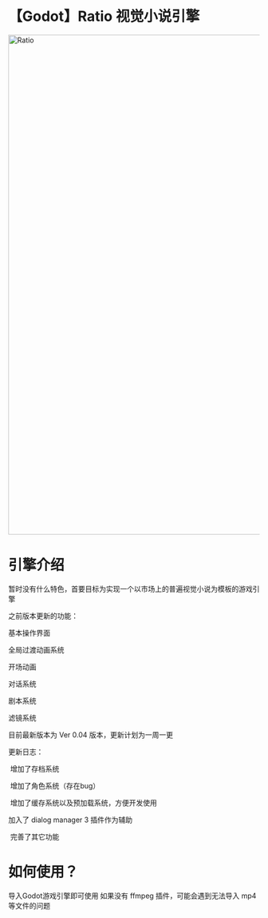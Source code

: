 # 【Godot】Ratio 视觉小说引擎

<img width="1000" height="1000" alt="Ratio" src="https://github.com/user-attachments/assets/82273f0c-1898-40dd-a390-fb8e8285f064" />

# 引擎介绍

暂时没有什么特色，首要目标为实现一个以市场上的普遍视觉小说为模板的游戏引擎

之前版本更新的功能：

  基本操作界面

  全局过渡动画系统

  开场动画

  对话系统
  
  剧本系统

  滤镜系统

目前最新版本为 Ver 0.04 版本，更新计划为一周一更

更新日志：

​	增加了存档系统

​	增加了角色系统（存在bug）

​	增加了缓存系统以及预加载系统，方便开发使用

  加入了 dialog manager 3 插件作为辅助

​	完善了其它功能

# 如何使用？

导入Godot游戏引擎即可使用
如果没有 ffmpeg 插件，可能会遇到无法导入 mp4 等文件的问题
